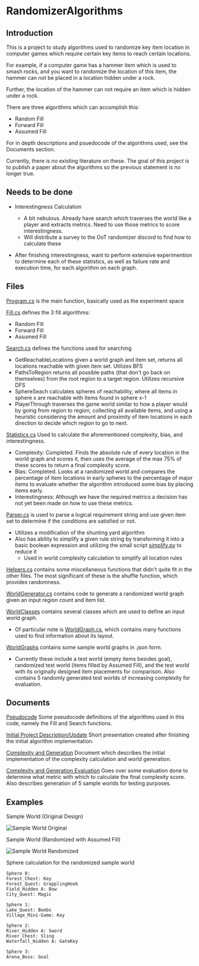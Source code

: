 # RandomizerAlgorithms

## Introduction

This is a project to study algorithms used to randomize key item location in computer games which require certain key items to reach certain locations.

For example, if a computer game has a hammer item which is used to smash rocks, and you want to randomize the location of this item, the hammer can not be placed in a location hidden under a rock.

Further, the location of the hammer can not require an item which is hidden under a rock.

There are three algorithms which can accomplish this:
* Random Fill
* Forward Fill
* Assumed Fill

For in depth descriptions and psuedocode of the algorithms used, see the Documents section.

Currently, there is no existing literature on these. The goal of this project is to publish a paper about the algorithms so the previous statement is no longer true.

## Needs to be done

* Interestingness Calculation
    * A bit nebulous. Already have search which traverses the world like a player and extracts metrics. Need to use those metrics to score interestingness.
    * Will distribute a survey to the OoT randomizer discord to find how to calculate these
    
* After finishing interestingness, want to perform extensive experimention to determine each of these statistics, as well as failure rate and execution time, for each algorithm on each graph.
    
## Files

[Program.cs](Program.cs) is the main function, basically used as the experiment space

[Fill.cs](Fill.cs) defines the 3 fill algorithms: 
* Random Fill
* Forward Fill
* Assumed Fill

[Search.cs](Search.cs) defines the functions used for searching
* GetReachableLocations given a world graph and item set, returns all locations reachable with given item set. Utilizes BFS
* PathsToRegion returns all possible paths (that don't go back on themselves) from the root region to a target region. Utilizes recursive DFS
* SphereSeach calculates spheres of reachability, where all items in sphere x are reachable with items found in sphere x-1
* PlayerThrough traverses the game world similar to how a player would by going from region to region, collecting all available items, and using a heuristic considering the amount and proximity of item locations in each direction to decide which region to go to next.

[Statistics.cs](Statistics.cs) Used to calculate the aforementioned complexity, bias, and interestingness.
* Complexity: Completed. Finds the absolute rule of every location in the world graph and scores it, then uses the average of the max 75% of these scores to return a final complexity score.
* Bias: Completed. Looks at a randomized world and compares the percentage of item locations in early spheres to the percentage of major items to evaluate whether the algorithm introduced some bias by placing items early.
* Interestingness: Although we have the required metrics a decision has not yet been made on how to use these metrics.

[Parser.cs](Parser.cs) is used to parse a logical requirement string and use given item set to determine if the conditions are satisfied or not.
* Utilizes a modification of the shunting yard algorithm
* Also has ability to simplify a given rule string by transforming it into a basic boolean expression and utilizing the small script [simplify.py](simplify.py) to reduce it
    * Used in world complexity calculation to simplify all location rules

[Helpers.cs](Helpers.cs) contains some miscellaneous functions that didn't quite fit in the other files. The most significant of these is the shuffle function, which provides randomness.

[WorldGenerator.cs](WorldGenerator.cs) contains code to generate a randomized world graph given an input region count and item list.

[WorldClasses](WorldClasses) contains several classes which are used to define an input world graph.
* Of particular note is [WorldGraph.cs](WorldClasses/WorldGraph.cs), which contains many functions used to find information about its layout.

[WorldGraphs](WorldGraphs) contains some sample world graphs in .json form.
* Currently these include a test world (empty items besides goal), randomized test world (items filled by Assumed Fill), and the test world with its originally designed item placements for comparison. Also contains 5 randomly generated test worlds of increasing complexity for evaluation.

## Documents

[Pseudocode](https://drive.google.com/file/d/1w8PWoPOP0WWzDxhrliUTG9Q8VwHo0w_A/view?usp=sharing) Some pseudocode definitions of the algorithms used in this code, namely the Fill and Search functions.

[Initial Project Description/Update](https://docs.google.com/presentation/d/1kH7OujADrh_7JZ6zIJkcokt-aar8Mkaei7hMrmHWP9Y/edit?usp=sharing) Short presentation created after finishing the initial algorithm implementation.

[Complexity and Generation](https://docs.google.com/presentation/d/1BCcFDL4GdgRi2Ih_mrm7cEvWyxCpN6MDrw45Zl3AJjk/edit?usp=sharing) Document which describes the initial implementation of the complexity calculation and world generation.

[Complexity and Generation Evaluation](https://docs.google.com/presentation/d/1Sh6Km-P5fIdDRbM25pEOpdnlFkdVT1MeZXqyVRnMhSA/edit?usp=sharing) Goes over some evaluation done to determine what metric with which to calculate the final complexity score. Also describes generation of 5 sample worlds for testing purposes.

## Examples

Sample World (Original Design)

![Sample World Original](https://i.imgur.com/mX2Kh0G.png)
    
Sample World (Randomized with Assumed Fill)

![Sample World Randomized](https://i.imgur.com/sL4CQvi.png)

Sphere calculation for the randomized sample world
```
Sphere 0:
Forest_Chest: Key
Forest_Quest: GrapplingHook
Field_Hidden A: Bow
City_Quest: Magic

Sphere 1:
Lake_Quest: Bombs
Village_Mini-Game: Key

Sphere 2:
River_Hidden A: Sword
River_Chest: Sling
Waterfall_Hidden A: GateKey

Sphere 3:
Arena_Boss: Goal
```
